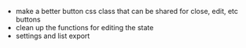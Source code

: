 - make a better button css class that can be shared for close, edit, etc buttons
- clean up the functions for editing the state
- settings and list export
